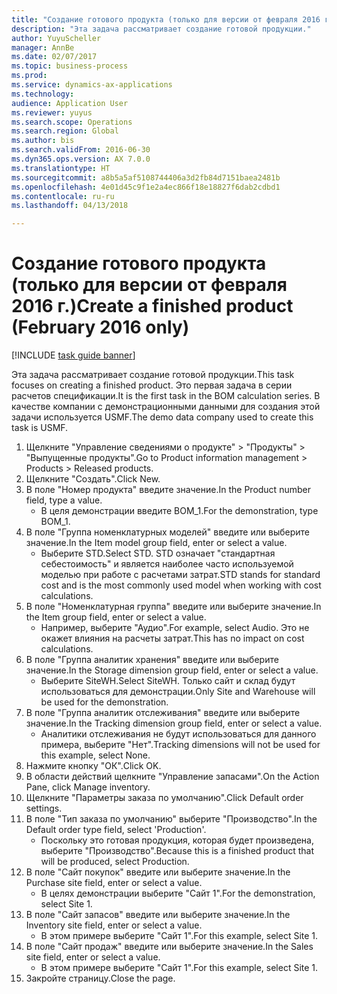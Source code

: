 ```yaml
--- 
title: "Создание готового продукта (только для версии от февраля 2016 г.)"
description: "Эта задача рассматривает создание готовой продукции."
author: YuyuScheller
manager: AnnBe
ms.date: 02/07/2017
ms.topic: business-process
ms.prod: 
ms.service: dynamics-ax-applications
ms.technology: 
audience: Application User
ms.reviewer: yuyus
ms.search.scope: Operations
ms.search.region: Global
ms.author: bis
ms.search.validFrom: 2016-06-30
ms.dyn365.ops.version: AX 7.0.0
ms.translationtype: HT
ms.sourcegitcommit: a8b5a5af5108744406a3d2fb84d7151baea2481b
ms.openlocfilehash: 4e01d45c9f1e2a4ec866f18e18827f6dab2cdbd1
ms.contentlocale: ru-ru
ms.lasthandoff: 04/13/2018

---
```

# <a name="create-a-finished-product-february-2016-only"></a><span data-ttu-id="e9c41-103">Создание готового продукта (только для версии от февраля 2016 г.)</span><span class="sxs-lookup"><span data-stu-id="e9c41-103">Create a finished product (February 2016 only)</span></span>

[!INCLUDE [task guide banner](../../includes/task-guide-banner.md)]

<span data-ttu-id="e9c41-104">Эта задача рассматривает создание готовой продукции.</span><span class="sxs-lookup"><span data-stu-id="e9c41-104">This task focuses on creating a finished product.</span></span> <span data-ttu-id="e9c41-105">Это первая задача в серии расчетов спецификации.</span><span class="sxs-lookup"><span data-stu-id="e9c41-105">It is the first task in the BOM calculation series.</span></span> <span data-ttu-id="e9c41-106">В качестве компании с демонстрационными данными для создания этой задачи используется USMF.</span><span class="sxs-lookup"><span data-stu-id="e9c41-106">The demo data company used to create this task is USMF.</span></span>

1. <span data-ttu-id="e9c41-107">Щелкните "Управление сведениями о продукте" > "Продукты" > "Выпущенные продукты".</span><span class="sxs-lookup"><span data-stu-id="e9c41-107">Go to Product information management > Products > Released products.</span></span>
2. <span data-ttu-id="e9c41-108">Щелкните "Создать".</span><span class="sxs-lookup"><span data-stu-id="e9c41-108">Click New.</span></span>
3. <span data-ttu-id="e9c41-109">В поле "Номер продукта" введите значение.</span><span class="sxs-lookup"><span data-stu-id="e9c41-109">In the Product number field, type a value.</span></span>
    * <span data-ttu-id="e9c41-110">В целя демонстрации введите BOM_1.</span><span class="sxs-lookup"><span data-stu-id="e9c41-110">For the demonstration, type BOM_1.</span></span>  
4. <span data-ttu-id="e9c41-111">В поле "Группа номенклатурных моделей" введите или выберите значение.</span><span class="sxs-lookup"><span data-stu-id="e9c41-111">In the Item model group field, enter or select a value.</span></span>
    * <span data-ttu-id="e9c41-112">Выберите STD.</span><span class="sxs-lookup"><span data-stu-id="e9c41-112">Select STD.</span></span> <span data-ttu-id="e9c41-113">STD означает "стандартная себестоимость" и является наиболее часто используемой моделью при работе с расчетами затрат.</span><span class="sxs-lookup"><span data-stu-id="e9c41-113">STD stands for standard cost and is the most commonly used model when working with cost calculations.</span></span>  
5. <span data-ttu-id="e9c41-114">В поле "Номенклатурная группа" введите или выберите значение.</span><span class="sxs-lookup"><span data-stu-id="e9c41-114">In the Item group field, enter or select a value.</span></span>
    * <span data-ttu-id="e9c41-115">Например, выберите "Аудио".</span><span class="sxs-lookup"><span data-stu-id="e9c41-115">For example, select Audio.</span></span> <span data-ttu-id="e9c41-116">Это не окажет влияния на расчеты затрат.</span><span class="sxs-lookup"><span data-stu-id="e9c41-116">This has no impact on cost calculations.</span></span>  
6. <span data-ttu-id="e9c41-117">В поле "Группа аналитик хранения" введите или выберите значение.</span><span class="sxs-lookup"><span data-stu-id="e9c41-117">In the Storage dimension group field, enter or select a value.</span></span>
    * <span data-ttu-id="e9c41-118">Выберите SiteWH.</span><span class="sxs-lookup"><span data-stu-id="e9c41-118">Select SiteWH.</span></span> <span data-ttu-id="e9c41-119">Только сайт и склад будут использоваться для демонстрации.</span><span class="sxs-lookup"><span data-stu-id="e9c41-119">Only Site and Warehouse will be used for the demonstration.</span></span>  
7. <span data-ttu-id="e9c41-120">В поле "Группа аналитик отслеживания" введите или выберите значение.</span><span class="sxs-lookup"><span data-stu-id="e9c41-120">In the Tracking dimension group field, enter or select a value.</span></span>
    * <span data-ttu-id="e9c41-121">Аналитики отслеживания не будут использоваться для данного примера, выберите "Нет".</span><span class="sxs-lookup"><span data-stu-id="e9c41-121">Tracking dimensions will not be used for this example, select None.</span></span>  
8. <span data-ttu-id="e9c41-122">Нажмите кнопку "OК".</span><span class="sxs-lookup"><span data-stu-id="e9c41-122">Click OK.</span></span>
9. <span data-ttu-id="e9c41-123">В области действий щелкните "Управление запасами".</span><span class="sxs-lookup"><span data-stu-id="e9c41-123">On the Action Pane, click Manage inventory.</span></span>
10. <span data-ttu-id="e9c41-124">Щелкните "Параметры заказа по умолчанию".</span><span class="sxs-lookup"><span data-stu-id="e9c41-124">Click Default order settings.</span></span>
11. <span data-ttu-id="e9c41-125">В поле "Тип заказа по умолчанию" выберите "Производство".</span><span class="sxs-lookup"><span data-stu-id="e9c41-125">In the Default order type field, select 'Production'.</span></span>
    * <span data-ttu-id="e9c41-126">Поскольку это готовая продукция, которая будет произведена, выберите "Производство".</span><span class="sxs-lookup"><span data-stu-id="e9c41-126">Because this is a finished product that will be produced, select Production.</span></span>  
12. <span data-ttu-id="e9c41-127">В поле "Сайт покупок" введите или выберите значение.</span><span class="sxs-lookup"><span data-stu-id="e9c41-127">In the Purchase site field, enter or select a value.</span></span>
    * <span data-ttu-id="e9c41-128">В целях демонстрации выберите "Cайт 1".</span><span class="sxs-lookup"><span data-stu-id="e9c41-128">For the demonstration, select Site 1.</span></span>  
13. <span data-ttu-id="e9c41-129">В поле "Сайт запасов" введите или выберите значение.</span><span class="sxs-lookup"><span data-stu-id="e9c41-129">In the Inventory site field, enter or select a value.</span></span>
    * <span data-ttu-id="e9c41-130">В этом примере выберите "Cайт 1".</span><span class="sxs-lookup"><span data-stu-id="e9c41-130">For this example, select Site 1.</span></span>  
14. <span data-ttu-id="e9c41-131">В поле "Сайт продаж" введите или выберите значение.</span><span class="sxs-lookup"><span data-stu-id="e9c41-131">In the Sales site field, enter or select a value.</span></span>
    * <span data-ttu-id="e9c41-132">В этом примере выберите "Cайт 1".</span><span class="sxs-lookup"><span data-stu-id="e9c41-132">For this example, select Site 1.</span></span>  
15. <span data-ttu-id="e9c41-133">Закройте страницу.</span><span class="sxs-lookup"><span data-stu-id="e9c41-133">Close the page.</span></span>


